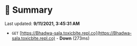 # 📖 Summary
Last updated: **9/11/2021, 3:45:31 AM**

- `GET` [https://Bhadwa-sala.toxicblte.repl.co](https://Bhadwa-sala.toxicblte.repl.co) - **Down** (273ms)
